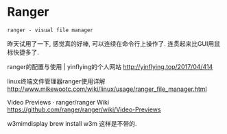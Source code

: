 # Ranger

```
ranger - visual file manager
```
昨天试用了一下, 感觉真的好棒, 可以连续在命令行上操作了.
连贯起来比GUI用鼠标快捷多了.

ranger的配置与使用 | yinflying的个人网站
http://yinflying.top/2017/04/414

linux终端文件管理器ranger使用详解
http://www.mikewootc.com/wiki/linux/usage/ranger_file_manager.html

Video Previews · ranger/ranger Wiki
https://github.com/ranger/ranger/wiki/Video-Previews

w3mimdisplay
brew install w3m 这样是不带的.
